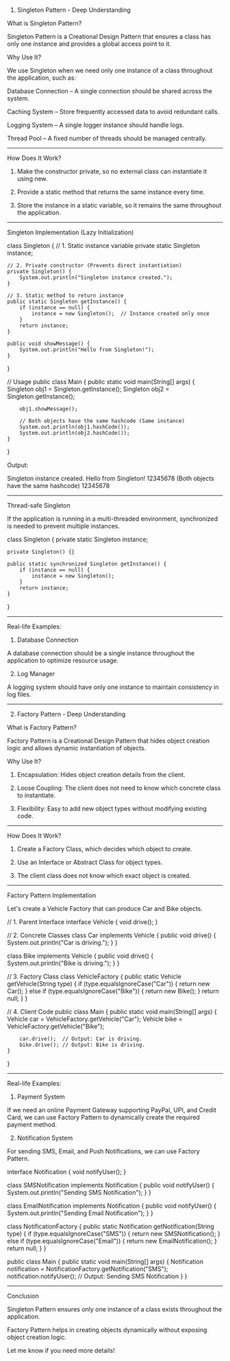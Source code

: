 1. Singleton Pattern - Deep Understanding

What is Singleton Pattern?

Singleton Pattern is a Creational Design Pattern that ensures a class has only one instance and provides a global access point to it.

Why Use It?

We use Singleton when we need only one instance of a class throughout the application, such as:

Database Connection – A single connection should be shared across the system.

Caching System – Store frequently accessed data to avoid redundant calls.

Logging System – A single logger instance should handle logs.

Thread Pool – A fixed number of threads should be managed centrally.



---

How Does It Work?

1. Make the constructor private, so no external class can instantiate it using new.


2. Provide a static method that returns the same instance every time.


3. Store the instance in a static variable, so it remains the same throughout the application.




---

Singleton Implementation (Lazy Initialization)

class Singleton {
    // 1. Static instance variable
    private static Singleton instance;

    // 2. Private constructor (Prevents direct instantiation)
    private Singleton() {
        System.out.println("Singleton instance created.");
    }

    // 3. Static method to return instance
    public static Singleton getInstance() {
        if (instance == null) {
            instance = new Singleton();  // Instance created only once
        }
        return instance;
    }

    public void showMessage() {
        System.out.println("Hello from Singleton!");
    }
}

// Usage
public class Main {
    public static void main(String[] args) {
        Singleton obj1 = Singleton.getInstance();
        Singleton obj2 = Singleton.getInstance();

        obj1.showMessage();
        
        // Both objects have the same hashcode (Same instance)
        System.out.println(obj1.hashCode()); 
        System.out.println(obj2.hashCode()); 
    }
}

Output:

Singleton instance created.
Hello from Singleton!
12345678  (Both objects have the same hashcode)
12345678


---

Thread-safe Singleton

If the application is running in a multi-threaded environment, synchronized is needed to prevent multiple instances.

class Singleton {
    private static Singleton instance;

    private Singleton() {}

    public static synchronized Singleton getInstance() {
        if (instance == null) {
            instance = new Singleton();
        }
        return instance;
    }
}


---

Real-life Examples:

1. Database Connection

A database connection should be a single instance throughout the application to optimize resource usage.

2. Log Manager

A logging system should have only one instance to maintain consistency in log files.


---

2. Factory Pattern - Deep Understanding

What is Factory Pattern?

Factory Pattern is a Creational Design Pattern that hides object creation logic and allows dynamic instantiation of objects.

Why Use It?

1. Encapsulation: Hides object creation details from the client.


2. Loose Coupling: The client does not need to know which concrete class to instantiate.


3. Flexibility: Easy to add new object types without modifying existing code.




---

How Does It Work?

1. Create a Factory Class, which decides which object to create.


2. Use an Interface or Abstract Class for object types.


3. The client class does not know which exact object is created.




---

Factory Pattern Implementation

Let's create a Vehicle Factory that can produce Car and Bike objects.

// 1. Parent Interface
interface Vehicle {
    void drive();
}

// 2. Concrete Classes
class Car implements Vehicle {
    public void drive() {
        System.out.println("Car is driving.");
    }
}

class Bike implements Vehicle {
    public void drive() {
        System.out.println("Bike is driving.");
    }
}

// 3. Factory Class
class VehicleFactory {
    public static Vehicle getVehicle(String type) {
        if (type.equalsIgnoreCase("Car")) {
            return new Car();
        } else if (type.equalsIgnoreCase("Bike")) {
            return new Bike();
        }
        return null;
    }
}

// 4. Client Code
public class Main {
    public static void main(String[] args) {
        Vehicle car = VehicleFactory.getVehicle("Car");
        Vehicle bike = VehicleFactory.getVehicle("Bike");

        car.drive();  // Output: Car is driving.
        bike.drive(); // Output: Bike is driving.
    }
}


---

Real-life Examples:

1. Payment System

If we need an online Payment Gateway supporting PayPal, UPI, and Credit Card, we can use Factory Pattern to dynamically create the required payment method.

2. Notification System

For sending SMS, Email, and Push Notifications, we can use Factory Pattern.

interface Notification {
    void notifyUser();
}

class SMSNotification implements Notification {
    public void notifyUser() {
        System.out.println("Sending SMS Notification");
    }
}

class EmailNotification implements Notification {
    public void notifyUser() {
        System.out.println("Sending Email Notification");
    }
}

class NotificationFactory {
    public static Notification getNotification(String type) {
        if (type.equalsIgnoreCase("SMS")) {
            return new SMSNotification();
        } else if (type.equalsIgnoreCase("Email")) {
            return new EmailNotification();
        }
        return null;
    }
}

public class Main {
    public static void main(String[] args) {
        Notification notification = NotificationFactory.getNotification("SMS");
        notification.notifyUser();  // Output: Sending SMS Notification
    }
}


---

Conclusion

Singleton Pattern ensures only one instance of a class exists throughout the application.

Factory Pattern helps in creating objects dynamically without exposing object creation logic.


Let me know if you need more details!

